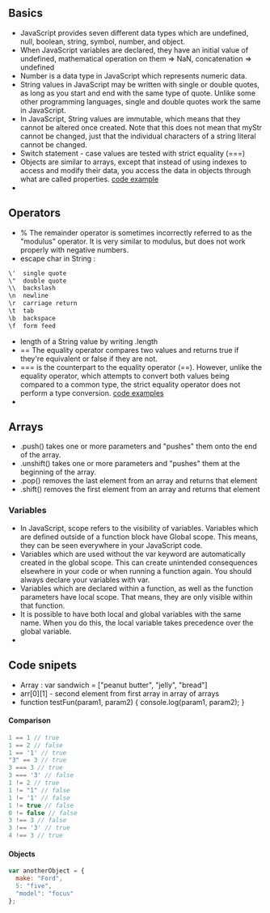 ## Basics
- JavaScript provides seven different data types which are undefined, null, boolean, string, symbol, number, and object.
- When JavaScript variables are declared, they have an initial value of undefined, mathematical operation on them => NaN, concatenation => undefined
- Number is a data type in JavaScript which represents numeric data.
- String values in JavaScript may be written with single or double quotes, as long as you start and end with the same type of quote. Unlike some other programming languages, single and double quotes work the same in JavaScript.
- In JavaScript, String values are immutable, which means that they cannot be altered once created.  Note that this does not mean that myStr cannot be changed, just that the individual characters of a string literal cannot be changed.
- Switch statement - case values are tested with strict equality (===)
- Objects are similar to arrays, except that instead of using indexes to access and modify their data, you access the data in objects through what are called properties. [code example](#Objects)
-

## Operators
- % The remainder operator is sometimes incorrectly referred to as the "modulus" operator. It is very similar to modulus, but does not work properly with negative numbers.
- escape char in String :
```sh
\'	single quote    
\"	double quote
\\	backslash
\n	newline
\r	carriage return
\t	tab
\b	backspace
\f	form feed
```

- length of a String value by writing .length
- ==  The equality operator compares two values and returns true if they're equivalent or false if they are not.
- === is the counterpart to the equality operator (==). However, unlike the equality operator, which attempts to convert both values being compared to a common type, the strict equality operator does not perform a type conversion. [code examples](#comparison)
-


## Arrays
-  .push() takes one or more parameters and "pushes" them onto the end of the array.
-  .unshift() takes one or more parameters and "pushes" them at the beginning of the array.
-  .pop() removes the last element from an array and returns that element
-  .shift() removes the first element from an array and returns that element

### Variables
- In JavaScript, scope refers to the visibility of variables. Variables which are defined outside of a function block have Global scope. This means, they can be seen everywhere in your JavaScript code.
- Variables which are used without the var keyword are automatically created in the global scope. This can create unintended consequences elsewhere in your code or when running a function again. You should always declare your variables with var.
- Variables which are declared within a function, as well as the function parameters have local scope. That means, they are only visible within that function.
- It is possible to have both local and global variables with the same name. When you do this, the local variable takes precedence over the global variable.
-
## Code snipets

- Array : var sandwich = ["peanut butter", "jelly", "bread"]
- arr[0][1] - second element from first array in array of arrays
- function testFun(param1, param2) {
  console.log(param1, param2);
}

#### Comparison
```javascript
1 == 1 // true
1 == 2 // false
1 == '1' // true
"3" == 3 // true
3 === 3 // true
3 === '3' // false
1 != 2 // true
1 != "1" // false
1 != '1' // false
1 != true // false
0 != false // false
3 !== 3 // false
3 !== '3' // true
4 !== 3 // true
```
#### Objects
```javascript
var anotherObject = {
  make: "Ford",
  5: "five",
  "model": "focus"
};
```
